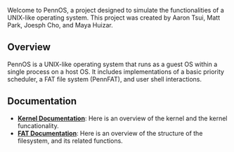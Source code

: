 Welcome to PennOS, a project designed to simulate the functionalities of a UNIX-like operating system. This project was created by Aaron Tsui, Matt Park, Joesph Cho, and Maya Huizar.

## Overview

PennOS is a UNIX-like operating system that runs as a guest OS within a single process on a host OS. It includes implementations of a basic priority scheduler, a FAT file system (PennFAT), and user shell interactions. 

## Documentation

- [**Kernel Documentation**](kernel.md): Here is an overview of the kernel and the kernel funcationality. 
- [**FAT Documentation**](fat.md): Here is an overview of the structure of the filesystem, and its related functions.

